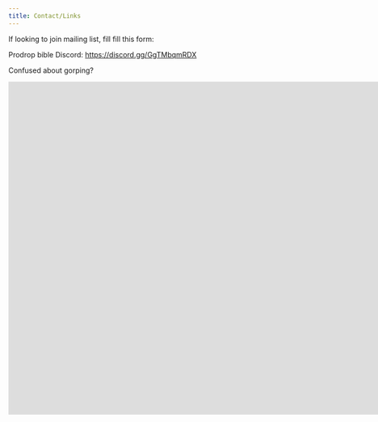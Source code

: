 ```yaml
---
title: Contact/Links
---
```


If looking to join mailing list, fill fill this form:


Prodrop bible Discord:
<https://discord.gg/GgTMbqmRDX>

Confused about gorping?  
<iframe width="1536" height="659" src="https://www.youtube.com/embed/-p_krUd2CSA" title="The duck is gorping the bunny" frameborder="0" allow="accelerometer; autoplay; clipboard-write; encrypted-media; gyroscope; picture-in-picture; web-share" referrerpolicy="strict-origin-when-cross-origin" allowfullscreen></iframe>